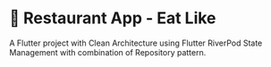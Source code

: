 # 🚀 Restaurant App - Eat Like
A Flutter project with Clean Architecture using Flutter RiverPod State Management with
combination of Repository pattern.


